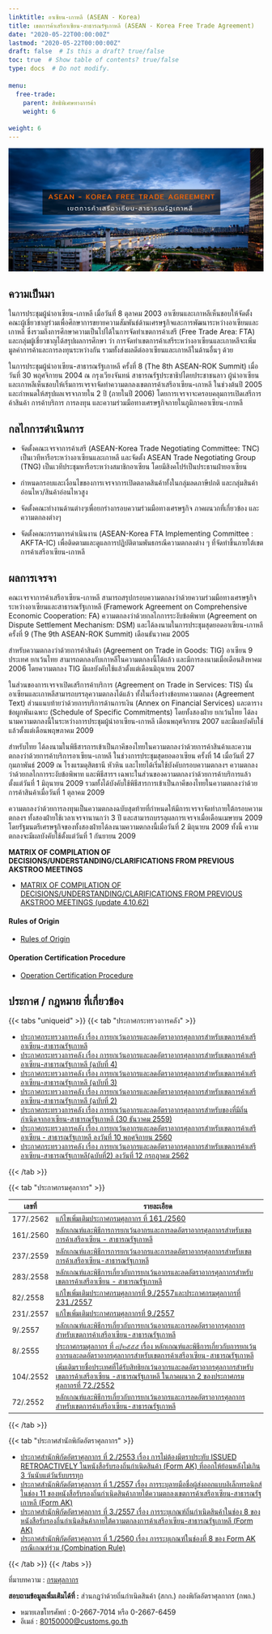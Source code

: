 ```yaml
---
linktitle: อาเซียน-เกาหลี (ASEAN - Korea)
title: เขตการค้าเสรีอาเซียน-สาธารณรัฐเกาหลี (ASEAN - Korea Free Trade Agreement)
date: "2020-05-22T00:00:00Z"
lastmod: "2020-05-22T00:00:00Z"
draft: false  # Is this a draft? true/false
toc: true  # Show table of contents? true/false
type: docs  # Do not modify.

menu:
  free-trade:
    parent: สิทธิพิเศษทางการค้า
    weight: 6
        
weight: 6
---
```



![](https://github.com/ecs-support/knowledge-center/raw/master/img/asian-korea.png)


## ความเป็นมา

ในการประชุมผู้นำอาเซียน-เกาหลี เมื่อวันที่ 8 ตุลาคม 2003 อาเซียนและเกาหลีเห็นชอบให้จัดตั้งคณะผู้เชี่ยวชาญร่วมเพื่อศึกษาการขยายความสัมพันธ์ด้านเศรษฐกิจและการพัฒนาระหว่างอาเซียนและเกาหลี ซึ่งรวมถึงการศึกษาความเป็นไปได้ในการจัดทำเขตการค้าเสรี (Free Trade Area: FTA) และกลุ่มผู้เชี่ยวชาญได้สรุปผลการศึกษา ว่า การจัดทำเขตการค้าเสรีระหว่างอาเซียนและเกาหลีจะเพิ่มมูลค่าการค้าและการลงทุนระหว่างกัน รวมทั้งส่งผลดีต่ออาเซียนและเกาหลีในด้านอื่นๆ ด้วย

ในการประชุมผู้นำอาเซียน-สาธารณรัฐเกาหลี ครั้งที่ 8 (The 8th ASEAN-ROK Summit) เมื่อวันที่ 30 พฤศจิกายน 2004 ณ กรุงเวียงจันทน์ สาธารณรัฐประชาธิปไตยประชาชนลาว ผู้นำอาเซียนและเกาหลีเห็นชอบให้เริ่มการเจรจาจัดทำความตกลงเขตการค้าเสรีอาเซียน-เกาหลี ในช่วงต้นปี 2005 และกำหนดให้สรุปผลเจรจาภายใน 2 ปี (ภายในปี 2006) โดยการเจรจาจะครอบคลุมการเปิดเสรีการค้าสินค้า การค้าบริการ การลงทุน และความร่วมมือทางเศรษฐกิจภายในภูมิภาคอาเซียน-เกาหลี

## กลไกการดำเนินการ

- จัดตั้งคณะเจรจาการค้าเสรี (ASEAN-Korea Trade Negotiating Committee: TNC) เป็นเวทีหารือระหว่างอาเซียนและเกาหลี และจัดตั้ง ASEAN Trade Negotiating Group (TNG) เป็นเวทีประชุมหารือระหว่างสมาชิกอาเซียน โดยมีสิงคโปร์เป็นประธานฝ่ายอาเซียน

- กำหนดกรอบและเงื่อนไขของการเจรจาการเปิดตลาดสินค้าทั้งในกลุ่มลดภาษีปกติ และกลุ่มสินค้าอ่อนไหว/สินค้าอ่อนไหวสูง

- จัดตั้งคณะทำงานด้านต่างๆเพื่อยกร่างกรอบความร่วมมือทางเศรษฐกิจ ภาคผนวกที่เกี่ยวข้อง และความตกลงต่างๆ

- จัดตั้งคณะกรรมการดำเนินงาน (ASEAN-Korea FTA Implementing Committee : AKFTA-IC) เพื่อติดตามและดูแลการปฏิบัติตามพันธกรณีความตกลงต่าง ๆ ที่จัดทำขึ้นภายใต้เขตการค้าเสรีอาเซียน-เกาหลี

## ผลการเจรจา

คณะเจรจาการค้าเสรีอาเซียน-เกาหลี สามารถสรุปกรอบความตกลงว่าด้วยความร่วมมือทางเศรษฐกิจระหว่างอาเซียนและสาธารณรัฐเกาหลี (Framework Agreement on Comprehensive Economic Cooperation: FA) ความตกลงว่าด้วยกลไกการระงับข้อพิพาท (Agreement on Dispute Settlement Mechanism: DSM) และได้ลงนามในการประชุมสุดยอดอาเซียน-เกาหลี ครั้งที่ 9 (The 9th ASEAN-ROK Summit) เดือนธันวาคม 2005

สำหรับความตกลงว่าด้วยการค้าสินค้า (Agreement on Trade in Goods: TIG) อาเซียน 9 ประเทศ ยกเว้นไทย สามารถตกลงกับเกาหลีในความตกลงนี้ได้แล้ว และมีการลงนามเมื่อเดือนสิงหาคม 2006 โดยความตกลง TIG มีผลบังคับใช้แล้วตั้งแต่เดือนมิถุนายน 2007

ในส่วนของการเจรจาเปิดเสรีการค้าบริการ (Agreement on Trade in Services: TIS) นั้น อาเซียนและเกาหลีสามารถบรรลุความตกลงได้แล้ว ทั้งในเรื่องร่างข้อบทความตกลง (Agreement Text) ส่วนแนบท้ายว่าด้วยการบริการด้านการเงิน (Annex on Financial Services) และตารางข้อผูกพันเฉพาะ (Schedule of Specific Commitments) โดยทั้งสองฝ่าย ยกเว้นไทย ได้ลงนามความตกลงนี้ในระหว่างการประชุมผู้นำอาเซียน-เกาหลี เดือนพฤศจิกายน 2007 และมีผลบังคับใช้แล้วตั้งแต่เดือนพฤษภาคม 2009

สำหรับไทย ได้ลงนามในพิธีสารการเข้าเป็นภาคีของไทยในความตกลงว่าด้วยการค้าสินค้าและความตกลงว่าด้วยการค้าบริการอาเซียน-เกาหลี ในช่วงการประชุมสุดยอดอาเซียน ครั้งที่ 14 เมื่อวันที่ 27 กุมภาพันธ์ 2009 ณ โรงแรมดุสิตธานี หัวหิน และไทยได้เริ่มใช้บังคับกรอบความตกลงฯ ความตกลงว่าด้วยกลไกการระงับข้อพิพาท และพิธีสารฯ เฉพาะในส่วนของความตกลงว่าด้วยการค้าบริการแล้วตั้งแต่วันที่ 1 มิถุนายน 2009 รวมทั้งได้บังคับใช้พิธีสารการเข้าเป็นภาคีของไทยในความตกลงว่าด้วยการค้าสินค้าเมื่อวันที่ 1 ตุลาคม 2009

ความตกลงว่าด้วยการลงทุนเป็นความตกลงฉบับสุดท้ายที่กำหนดให้มีการเจรจาจัดทำภายใต้กรอบความตกลงฯ ทั้งสองฝ่ายใช้เวลาเจรจานานกว่า 3 ปี และสามารถบรรลุผลการเจรจาเมื่อเดือนเมษายน 2009 โดยรัฐมนตรีเศรษฐกิจของทั้งสองฝ่ายได้ลงนามความตกลงนี้เมื่อวันที่ 2 มิถุนายน 2009 ทั้งนี้ ความตกลงจะมีผลบังคับใช้ตั้งแต่วันที่ 1 กันยายน 2009 

**MATRIX OF COMPILATION OF DECISIONS/UNDERSTANDING/CLARIFICATIONS FROM PREVIOUS AKSTROO MEETINGS**

-   [MATRIX OF COMPILATION OF DECISIONS/UNDERSTANDING/CLARIFICATIONS FROM PREVIOUS AKSTROO MEETINGS (update 4.10.62)](http://www.customs.go.th/cont_strc_download.php?lang=th&current_id=14223132414a505f46464b4a464b49)

#### Rules of Origin

-   [Rules of Origin](http://www.customs.go.th/cont_strc_download.php?lang=th&current_id=142231324147505f4c464b4c464b4b)

#### Operation Certification Procedure

-   [Operation Certification Procedure](http://www.customs.go.th/cont_strc_download.php?lang=th&current_id=142231324147505f4c464b4c464b4c)

## ประกาศ / กฎหมาย ที่เกี่ยวข้อง


{{< tabs "uniqueid" >}}
{{< tab "ประกาศกระทรวงการคลัง" >}} 

-   [ประกาศกระทรวงการคลัง เรื่อง การยกเว้นอากรและลดอัตราอากรศุลกากรสำหรับเขตการค้าเสรีอาเซียน-สาธารณรัฐเกาหลี](http://www.customs.go.th/cont_strc_download.php?lang=th&current_id=14232b324147505e4f464b4d)
-   [ประกาศกระทรวงการคลัง เรื่อง การยกเว้นอากรและลดอัตราอากรศุลกากรสำหรับเขตการค้าเสรีอาเซียน-สาธารณรัฐเกาหลี (ฉบับที่ 4)](http://www.customs.go.th/cont_strc_download.php?lang=th&current_id=14232b324147505f46464b46)
-   [ประกาศกระทรวงการคลัง เรื่อง การยกเว้นอากรและลดอัตราอากรศุลกากรสำหรับเขตการค้าเสรีอาเซียน-สาธารณรัฐเกาหลี (ฉบับที่ 3)](http://www.customs.go.th/cont_strc_download.php?lang=th&current_id=14232b324147505f46464a4f)
-   [ประกาศกระทรวงการคลัง เรื่อง การยกเว้นอากรและลดอัตราอากรศุลกากรสำหรับเขตการค้าเสรีอาเซียน-สาธารณรัฐเกาหลี (ฉบับที่ 2)](http://www.customs.go.th/cont_strc_download.php?lang=th&current_id=14232b324147505f46464a4e)
-   [ประกาศกระทรวงการคลัง เรื่อง การยกเว้นอากรและลดอัตราอากรศุลกากรสำหรับของที่มีถิ่นกำเนิดจากอาเซียน-สาธารณรัฐเกาหลี (30 ธันวาคม 2559)](http://www.customs.go.th/cont_strc_download.php?lang=th&current_id=142231324149505f46464b4b464a4e)
-   [ประกาศกระทรวงการคลัง เรื่อง การยกเว้นอากรและลดอัตราอากรศุลกากรสำหรับเขตการค้าเสรีอาเซียน - สาธารณรัฐเกาหลี ลงวันที่ 10 พฤศจิกายน 2560](http://www.customs.go.th/cont_strc_download.php?lang=th&current_id=14223132414c505e4f464b46464b49)
-   [ประกาศกระทรวงการคลัง เรื่อง การยกเว้นอากรและลดอัตราอากรศุลกากรสำหรับเขตการค้าเสรีอาเซียน-สาธารณรัฐเกาหลี(ฉบับที่2) ลงวันที่ 12 กรกฎาคม 2562](http://www.customs.go.th/cont_strc_download.php?lang=th&current_id=142328324147505f4a464b49464b4d)

{{< /tab >}}

{{< tab "ประกาศกรมศุลกากร" >}}



|เลขที่|รายละเอียด|
|-------|----------------|
|177/.2562|[แก้ไขเพิ่มเติมประกาศกรมศุลกากร ที่ 161./2560](http://www.customs.go.th/cont_strc_download_with_docno_date.php?lang=th&current_id=142328324148505e4e464b48464b4c)|
|161/.2560|[หลักเกณฑ์และพิธีการการยกเว้นอากรและการลดอัตราอากรศุลกากรสำหรับเขตการค้าเสรีอาเซียน - สาธารณรัฐเกาหลี](http://www.customs.go.th/cont_strc_download_with_docno_date.php?lang=th&current_id=14223132414b505f4b464b49464b4a)|
|237/.2559|[หลักเกณฑ์และพิธีการการยกเว้นอากรและการลดอัตราอากรศุลกากรสำหรับเขตการค้าเสรีอาเซียน-สาธารณรัฐเกาหลี](http://www.customs.go.th/cont_strc_download_with_docno_date.php?lang=th&current_id=142231324149505f48464b4d464b47)|
|283/.2558|[หลักเกณฑ์และพิธีการเกี่ยวกับการยกเว้นอากรและลดอัตราอากรศุลกากรสำหรับเขตการค้าเสรีอาเซียน - สาธารณรัฐเกาหลี](http://www.customs.go.th/cont_strc_download_with_docno_date.php?lang=th&current_id=14232932414a505f49464b4c)|
|82/.2558|[แก้ไขเพิ่มเติมประกาศกรมศุลกากรที่ 9./2557และประกาศกรมศุลกากรที่ 231./2557](http://www.customs.go.th/cont_strc_download_with_docno_date.php?lang=th&current_id=142329324148505f49464b4c)|
|231/.2557|[แก้ไขเพิ่มเติมประกาศกรมศุลกากรที่ 9./2557](http://www.customs.go.th/cont_strc_download_with_docno_date.php?lang=th&current_id=142329324147505f4b464b4b)|
|9/.2557|[หลักเกณฑ์และพิธีการเกี่ยวกับการยกเว้นอากรและการลดอัตราอากรศุลกากรสำหรับเขตการค้าเสรีอาเซียน-สาธารณรัฐเกาหลี](http://www.customs.go.th/cont_strc_download_with_docno_date.php?lang=th&current_id=14232932404f505f4d464b48)|
|8/.2555|[ประกาศกรมศุลกากร ที่ ๘/๒๕๕๕ เรื่อง หลักเกณฑ์และพิธีการเกี่ยวกับการยกเว้นอากรและลดอัตราอากรศุลกากรสำหรับเขตการค้าเสรีอาเซียน-สาธารณรัฐเกาหลี](http://www.customs.go.th/cont_strc_download_with_docno_date.php?lang=th&current_id=14232932404e505f46464b46)|
|104/.2552|[เพิ่มเติมรายชื่อประเทศที่ได้รับสิทธิยกเว้นอากรและลดอัตราอากรศุลกากรสำหรับเขตการค้าเสรีอาเซียน -สาธารณรัฐเกาหลี ในภาคผนวก 2 ของประกาศกรมศุลกากรที่ 72./2552](http://www.customs.go.th/cont_strc_download_with_docno_date.php?lang=th&current_id=14232832414b505f4a464b46)|
|72/.2552|[หลักเกณฑ์และพิธีการเกี่ยวกับการยกเว้นอากรและการลดอัตราอากรศุลกากรสำหรับเขตการค้าเสรีอาเซียน-สาธารณรัฐเกาหลี](http://www.customs.go.th/cont_strc_download_with_docno_date.php?lang=th&current_id=14232a32414a505f4a464a4f)|

{{< /tab >}}

{{< tab "ประกาศสำนักพิกัดอัตราศุลกากร" >}} 


-   [ประกาศสำนักพิกัดอัตราศุลกากร ที่ 2./2553 เรื่อง การไม่ต้องมีตราประทับ ISSUED RETROACTIVELY ในหนังสือรับรองถิ่นกำเนิดสินค้า (Form AK) ที่ออกให้ย้อนหลังไม่เกิน 3 วันนับแต่วันรับบรรทุก](http://www.customs.go.th/cont_strc_download.php?lang=th&current_id=14232b324147505f46464b47)
-   [ประกาศสำนักพิกัดอัตราศุลกากร ที่ 1./2557 เรื่อง การระบุลายมือชื่อผู้ส่งออกแบบอิเล็กทรอนิกส์ในช่อง 11 ของหนังสือรับรองถิ่นกำเนิดสินค้าภายใต้ความตกลงเขตการค้าเสรีอาเซียน-สาธารณรัฐเกาหลี (Form AK)](http://www.customs.go.th/cont_strc_download.php?lang=th&current_id=14232b324147505f46464b48)
-   [ประกาศสำนักพิกัดอัตราศุลกากร ที่ 3./2557 เรื่อง การระบุเกณฑ์ถิ่นกำเนิดสินค้าในช่อง 8 ของหนังสือรับรองถิ่นกำเนิดสินค้าภายใต้ความตกลงการค้าเสรีอาเซียน-สาธารณรัฐเกาหลี (Form AK)](http://www.customs.go.th/cont_strc_download.php?lang=th&current_id=14232b324147505f46464b49)
-   [ประกาศสำนักพิกัดอัตราศุลกากร ที่ 1./2560 เรื่อง การระบุเกณฑ์ในช่องที่ 8 ของ Form AK กรณีเกณฑ์ร่วม (Combination Rule)](http://www.customs.go.th/cont_strc_download.php?lang=th&current_id=14223132414b505f48464b4d464b4b)


{{< /tab >}}
{{< /tabs >}}

ที่มาบทความ : [กรมศุลกากร](http://www.customs.go.th/cont_strc_simple_net_with_download.php?ini_content=usage_fta_and_wto_01_04&ini_menu=menu_interest_and_law_160421_01&left_menu=menu_fta_and_wto)

**สอบถามข้อมูลเพิ่มเติมได้ที่ :** ส่วนกฎว่าด้วยถิ่นกำเนิดสินค้า (สกก.) กองพิกัดอัตราศุลกากร (กพก.)  
- หมายเลขโทรศัพท์ : 0-2667-7014 หรือ 0-2667-6459  
- อีเมล์ : 80150000@customs.go.th
